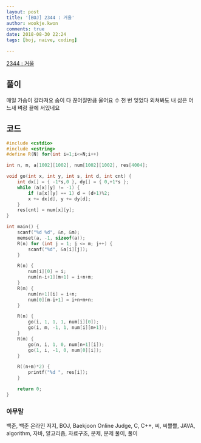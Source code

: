 ```yaml
---
layout: post
title: '[BOJ] 2344 : 거울'
author: wookje.kwon
comments: true
date: 2018-08-30 22:24
tags: [boj, naive, coding]

---
```


[2344 : 거울](https://www.acmicpc.net/problem/2344)  

## 풀이

매일 가슴이 갈라져요
숨이 다 끊어질만큼 울어요
수 천 번 잊었다 외쳐봐도
내 삶은 어느새 벼랑 끝에 서있네요

## 코드

```cpp
#include <cstdio>
#include <cstring>
#define R(N) for(int i=1;i<=N;i++)

int n, m, a[1002][1002], num[1002][1002], res[4004];

void go(int x, int y, int s, int d, int cnt) {
    int dx[] = { -1*s,0 }, dy[] = { 0,+1*s };
    while (a[x][y] != -1) {
        if (a[x][y] == 1) d = (d+1)%2;
        x += dx[d], y += dy[d];
    }
    res[cnt] = num[x][y];
}

int main() {
    scanf("%d %d", &n, &m);
    memset(a, -1, sizeof(a));
    R(n) for (int j = 1; j <= m; j++) {
        scanf("%d", &a[i][j]);
    }

    R(n) {
        num[i][0] = i;
        num[n-i+1][m+1] = i+n+m;
    }
    R(m) {
        num[n+1][i] = i+n;
        num[0][m-i+1] = i+n+m+n;
    }

    R(n) {
        go(i, 1, 1, 1, num[i][0]);
        go(i, m, -1, 1, num[i][m+1]);
    }
    R(m) {
        go(n, i, 1, 0, num[n+1][i]);
        go(1, i, -1, 0, num[0][i]);
    }

    R((n+m)*2) {
        printf("%d ", res[i]);
    }

    return 0;
}
```

### 아무말  
백준, 백준 온라인 저지, BOJ, Baekjoon Online Judge, C, C++, 씨, 씨쁠쁠, JAVA, algorithm, 자바, 알고리즘, 자료구조, 문제, 문제 풀이, 풀이
